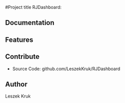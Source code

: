 #Project title
RJDashboard:

## Documentation

## Features

## Contribute
* Source Code: github.com/LeszekKruk/RJDashboard

## Author

Leszek Kruk